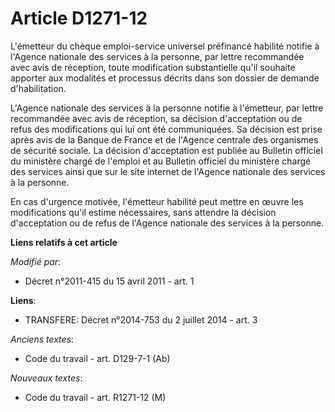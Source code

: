 # Article D1271-12

L'émetteur du chèque emploi-service universel préfinancé habilité notifie à l'Agence nationale des services à la personne,
par lettre recommandée avec avis de réception, toute modification substantielle qu'il souhaite apporter aux modalités et
processus décrits dans son dossier de demande d'habilitation.

L'Agence nationale des services à la personne notifie à l'émetteur, par lettre recommandée avec avis de réception, sa
décision d'acceptation ou de refus des modifications qui lui ont été communiquées. Sa décision est prise après avis de la
Banque de France et de l'Agence centrale des organismes de sécurité sociale. La décision d'acceptation est publiée au
Bulletin officiel du ministère chargé de l'emploi et au Bulletin officiel du ministère chargé des services ainsi que sur le
site internet de l'Agence nationale des services à la personne.

En cas d'urgence motivée, l'émetteur habilité peut mettre en œuvre les modifications qu'il estime nécessaires, sans attendre
la décision d'acceptation ou de refus de l'Agence nationale des services à la personne.

**Liens relatifs à cet article**

_Modifié par_:

  - Décret n°2011-415 du 15 avril 2011 - art. 1

**Liens**:

  - TRANSFERE: Décret n°2014-753 du 2 juillet 2014 - art. 3

_Anciens textes_:

  - Code du travail - art. D129-7-1 (Ab)

_Nouveaux textes_:

  - Code du travail - art. R1271-12 (M)
